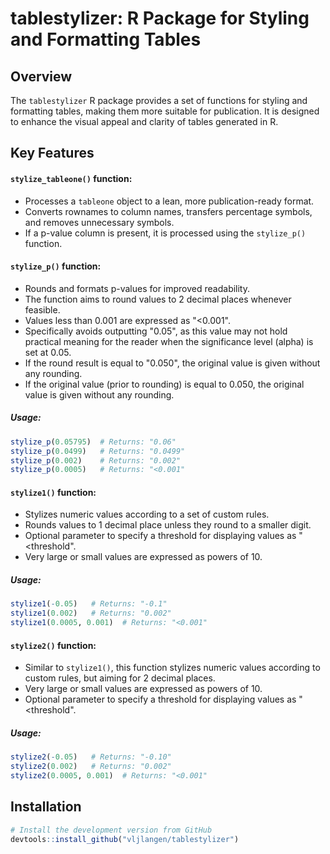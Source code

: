 # tablestylizer: R Package for Styling and Formatting Tables


## Overview

The `tablestylizer` R package provides a set of functions for styling and formatting tables, making them more suitable for publication. It is designed to enhance the visual appeal and clarity of tables generated in R.

## Key Features

#### `stylize_tableone()` function:
- Processes a `tableone` object to a lean, more publication-ready format.
- Converts rownames to column names, transfers percentage symbols, and removes unnecessary symbols.
- If a p-value column is present, it is processed using the `stylize_p()` function.


#### `stylize_p()` function:
- Rounds and formats p-values for improved readability.
- The function aims to round values to 2 decimal places whenever feasible.
- Values less than 0.001 are expressed as "<0.001".
- Specifically avoids outputting "0.05", as this value may not hold practical meaning for the reader when the significance level (alpha) is set at 0.05.
- If the round result is equal to "0.050", the original value is given without any rounding.
- If the original value (prior to rounding) is equal to 0.050, the original value is given without any rounding.

##### Usage:
```R
stylize_p(0.05795)  # Returns: "0.06"
stylize_p(0.0499)   # Returns: "0.0499"
stylize_p(0.002)    # Returns: "0.002"
stylize_p(0.0005)   # Returns: "<0.001"
```

#### `stylize1()` function:
- Stylizes numeric values according to a set of custom rules.
- Rounds values to 1 decimal place unless they round to a smaller digit.
- Optional parameter to specify a threshold for displaying values as "<threshold".
- Very large or small values are expressed as powers of 10.

##### Usage:
```R
stylize1(-0.05)   # Returns: "-0.1"
stylize1(0.002)   # Returns: "0.002"
stylize1(0.0005, 0.001)  # Returns: "<0.001"
```

#### `stylize2()` function:
- Similar to `stylize1()`, this function stylizes numeric values according to custom rules, but aiming for 2 decimal places.
- Very large or small values are expressed as powers of 10.
- Optional parameter to specify a threshold for displaying values as "<threshold".

##### Usage:
```R
stylize2(-0.05)   # Returns: "-0.10"
stylize2(0.002)   # Returns: "0.002"
stylize2(0.0005, 0.001)  # Returns: "<0.001"
```

## Installation

```R
# Install the development version from GitHub
devtools::install_github("vljlangen/tablestylizer")

